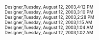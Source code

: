 ﻿Designer,Tuesday, August 12, 2003,4:12 PM  Designer,Tuesday, August 12, 2003,3:10 PM  Designer,Tuesday, August 12, 2003,2:28 PM  Designer,Tuesday, August 12, 2003,1:15 AM  Designer,Tuesday, August 12, 2003,1:04 AM  Designer,Tuesday, August 12, 2003,1:02 AM